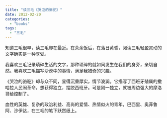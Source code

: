 ```yaml
---
title: "读三毛《哭泣的骆驼》"
date: 2012-02-20
categories: 
  - "books"
tags: 
  - "三毛"
---
```


知道三毛很早，读三毛却在最近。在茶余饭后，在落日黄昏，阅读三毛轻盈灵动的文字确实是一种享受。

我喜欢三毛记录琐碎生活的文字，那种琐碎的就如同发生在我们的身旁，亲切自然。我喜欢三毛描写沙漠中的事情，满足我猎奇的兴趣。

《哭泣的骆驼》却与众不同，显得沉重厚实，情节波澜。它描写了西班牙殖属的撒哈拉人民闹革命，想获得独立，摆脱西班牙。可是刚一独立，就被周边强大的摩洛哥给控制了。

血性的英雄、复杂的政治利益、高尚的爱情、热情似火的青年，巴西里、奥菲鲁阿、沙伊达，在三毛的笔下跃然纸上。
